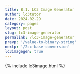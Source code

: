 ```yaml
---
title: B.1. LC3 Image Generator
author: lc3tutor
date: 2024-02-29
category: pages
layout: post
slug: lc3-image-generator
permalink: /lc3-image-generator
prevp: '/value-to-binary-string'
nextp: '/2sc-base-conversion'
lc3imagegen: true
---
```


{% include lc3image.html %}